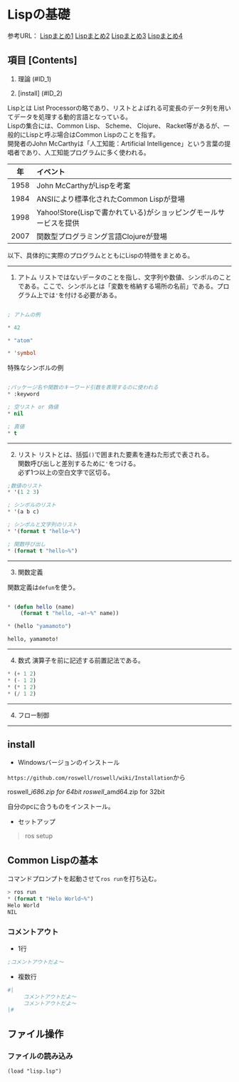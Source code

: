 # Lispの基礎

参考URL：
[Lispまとめ1](https://qiita.com/HaruoWakakusa/items/64f1b9a3f15ce85f0d0c)
[Lispまとめ2](https://qiita.com/minekai374/items/f146009b403ed9395fe0)
[Lispまとめ3](https://blog.codecamp.jp/lisp)
[Lispまとめ4](http://bach.istc.kobe-u.ac.jp/lect/ProLang/org/lisp.html)


## 項目 [Contents]

1. 理論 (#ID_1)

2. [install] (#ID_2)


Lispとは List Processorの略であり、リストとよばれる可変長のデータ列を用いてデータを処理する動的言語となっている。<br>
Lispの集合には、Common Lisp、 Scheme、 Clojure、 Racket等があるが、一般的にLispと呼ぶ場合はCommon Lispのことを指す。<br>
開発者のJohn McCarthyは「人工知能：Artificial Intelligence」という言葉の提唱者であり、人工知能プログラムに多く使われる。<br>

|年|イベント|
|:---:|:---|
|1958|John McCarthyがLispを考案|
|1984|ANSIにより標準化されたCommon Lispが登場|
|1998|Yahoo!Store(Lispで書かれている)がショッピングモールサービスを提供|
|2007|関数型プログラミング言語Clojureが登場|


以下、具体的に実際のプログラムとともにLispの特徴をまとめる。

***

1. アトム
リストではないデータのことを指し、文字列や数値、シンボルのことである。ここで、シンボルとは「変数を格納する場所の名前」である。プログラム上では```'```を付ける必要がある。


```lisp

; アトムの例

* 42

* "atom"

* 'symbol

```

特殊なシンボルの例

```lisp

;パッケージ名や関数のキーワード引数を表現するのに使われる
* :keyword

; 空リスト or 偽値
* nil

; 真値
* t
```

***

2. リスト
リストとは、括弧```()```で囲まれた要素を連ねた形式で表される。<br>
関数呼び出しと差別するために```'```をつける。<br>
必ず1つ以上の空白文字で区切る。<br>

```lisp
;数値のリスト
* '(1 2 3)

; シンボルのリスト
* '(a b c)

; シンボルと文字列のリスト
* '(format t "hello~%")

; 関数呼び出し
* (format t "hello~%")

```

***


3. 関数定義

関数定義は```defun```を使う。


```lisp

* (defun hello (name)
    (format t "hello, ~a!~%" name))

* (hello "yamamoto")

hello, yamamoto!
```
***


4. 数式
演算子を前に記述する前置記法である。

```lisp
* (+ 1 2)
* (- 1 2)
* (* 1 2)
* (/ 1 2)
```


***

4. フロー制御
***



<a id="ID_1"></a>

## install

- Windowsバージョンのインストール

```https://github.com/roswell/roswell/wiki/Installation```から

roswell_<version>_i686.zip for 64bit
roswell_<version>_amd64.zip for 32bit

自分のpcに合うものをインストール。

- セットアップ

> ros setup


## Common Lispの基本
コマンドプロンプトを起動させて```ros run```を打ち込む。


```lisp
> ros run
* (format t "Helo World~%")
Helo World
NIL
```

### コメントアウト

- 1行 

``` lisp
;コメントアウトだよ～
```

- 複数行

``` lisp
#|
     コメントアウトだよ～
     コメントアウトだよ～
|#
```

## ファイル操作

### ファイルの読み込み

```(load "lisp.lsp")```

















